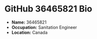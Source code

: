 # GitHub 36465821 Bio

- **Name:** 36465821
- **Occupation:** Sanitation Engineer
- **Location:** Canada
